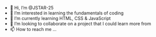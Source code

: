 - 👋 Hi, I’m @JSTAR-25
- 👀 I’m interested in learning the fundamentals of coding
- 🌱 I’m currently learning HTML, CSS & JavaScript
- 💞️ I’m looking to collaborate on a project that I could learn more from
- 📫 How to reach me ...

<!---
JSTAR-25/JSTAR-25 is a ✨ special ✨ repository because its `README.md` (this file) appears on your GitHub profile.
You can click the Preview link to take a look at your changes.
--->
